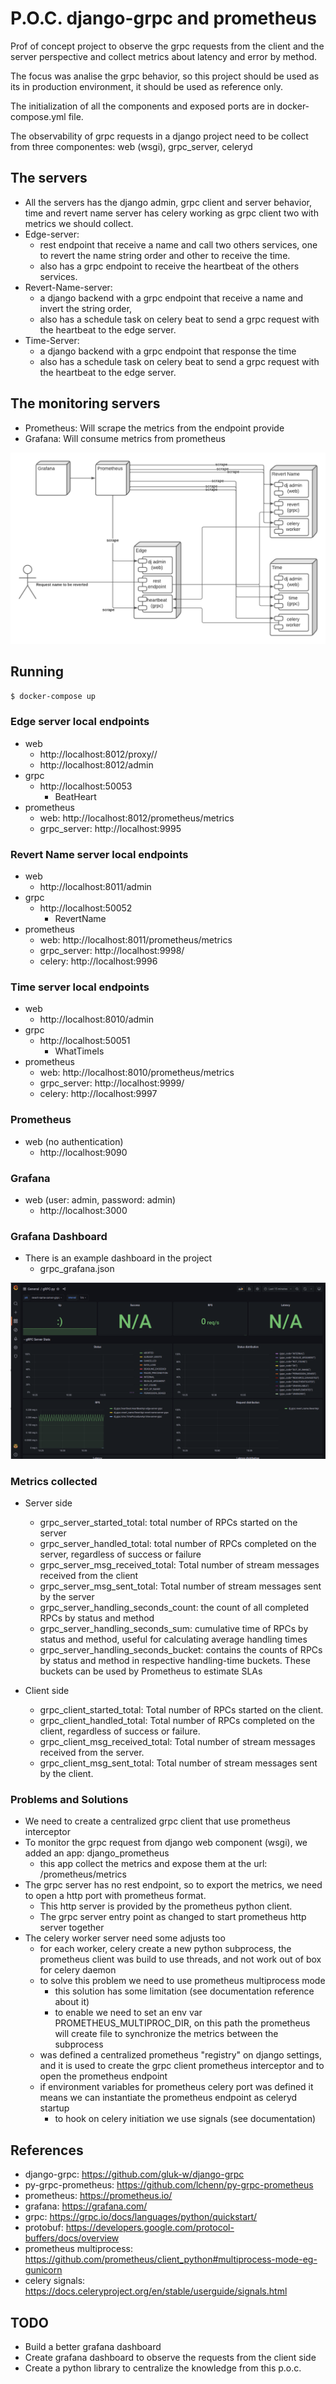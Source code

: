 # P.O.C. django-grpc and prometheus

Prof of concept project to observe the grpc requests from the client and the server perspective and collect metrics about latency and error by method.

The focus was analise the grpc behavior, so this project should be used as its in production environment, it should be used as reference only.

The initialization of all the components and exposed ports are in docker-compose.yml file.

The observability of grpc requests in a django project need to be collect from three componentes: web (wsgi), grpc_server, celeryd


## The servers
 - All the servers has the django admin, grpc client and server behavior, time and revert name server has celery working as grpc client two with metrics we should collect.
 - Edge-server: 
   - rest endpoint that receive a name and call two others services, one to revert the name string order and other to receive the time. 
   - also has a grpc endpoint to receive the heartbeat of the others services.
 - Revert-Name-server: 
   - a django backend with a grpc endpoint that receive a name and invert the string order, 
   - also has a schedule task on celery beat to send a grpc request with the heartbeat to the edge server.  
 - Time-Server: 
   - a django backend with a grpc endpoint that response the time 
   - also has a schedule task on celery beat to send a grpc request with the heartbeat to the edge server.  
   

## The monitoring servers
 - Prometheus: Will scrape the metrics from the endpoint provide
 - Grafana: Will consume metrics from prometheus
 
![alt text](doc/dia.png "Server diagram")


## Running
```bash
$ docker-compose up
```


### Edge server local endpoints
 - web
    - http://localhost:8012/proxy/<name>/
    - http://localhost:8012/admin
 - grpc
   - http://localhost:50053 
     - BeatHeart
 - prometheus
    - web: http://localhost:8012/prometheus/metrics
    - grpc_server: http://localhost:9995
 

### Revert Name server local  endpoints
 - web
    - http://localhost:8011/admin
 - grpc
   - http://localhost:50052 
     - RevertName
 - prometheus
    - web: http://localhost:8011/prometheus/metrics
    - grpc_server: http://localhost:9998/
    - celery: http://localhost:9996
 

### Time server local  endpoints
 - web
    - http://localhost:8010/admin
 - grpc
   - http://localhost:50051 
     - WhatTimeIs
 - prometheus
    - web: http://localhost:8010/prometheus/metrics
    - grpc_server: http://localhost:9999/
    - celery: http://localhost:9997


### Prometheus 
 - web (no authentication)
    - http://localhost:9090


### Grafana 
- web (user: admin, password: admin)
   - http://localhost:3000


### Grafana Dashboard
 - There is an example dashboard in the project
   - grpc_grafana.json
 
![alt text](doc/dashboard.png "Server diagram")

### Metrics collected 
- Server side
  - grpc_server_started_total: total number of RPCs started on the server
  - grpc_server_handled_total: total number of RPCs completed on the server, regardless of success or failure
  - grpc_server_msg_received_total: Total number of stream messages received from the client 
  - grpc_server_msg_sent_total: Total number of stream messages sent by the server 
  - grpc_server_handling_seconds_count: the count of all completed RPCs by status and method
  - grpc_server_handling_seconds_sum: cumulative time of RPCs by status and method, useful for calculating average handling times
  - grpc_server_handling_seconds_bucket: contains the counts of RPCs by status and method in respective handling-time buckets. These buckets can be used by Prometheus to estimate SLAs

- Client side
  - grpc_client_started_total: Total number of RPCs started on the client. 
  - grpc_client_handled_total: Total number of RPCs completed on the client, regardless of success or failure. 
  - grpc_client_msg_received_total: Total number of stream messages received from the server. 
  - grpc_client_msg_sent_total: Total number of stream messages sent by the client.
  

### Problems and Solutions
 - We need to create a centralized grpc client that use prometheus interceptor
 - To monitor the grpc request from django web component (wsgi), we added an app: django_prometheus
   - this app collect the metrics and expose them at the url: /prometheus/metrics
 - The grpc server has no rest endpoint, so to export the metrics, we need to open a http port with prometheus format.
   - This http server is provided by the prometheus python client.
   - The grpc server entry point as changed to start prometheus http server together  
 - The celery worker server need some adjusts too
   - for each worker, celery create a new python subprocess, the prometheus client was build to use threads, and not work out of box for celery daemon
   - to solve this problem we need to use prometheus multiprocess mode
     - this solution has some limitation (see documentation reference about it)
     - to enable we need to set an env var PROMETHEUS_MULTIPROC_DIR, on this path the prometheus will create file to synchronize the metrics between the subprocess 
   - was defined a centralized prometheus "registry" on django settings, and it is used to create the grpc client prometheus interceptor and to open the prometheus endpoint
   - if environment variables for prometheus celery port was defined it means we can instantiate the prometheus endpoint as celeryd startup
     - to hook on celery initiation we use signals (see documentation)


## References
 - django-grpc: https://github.com/gluk-w/django-grpc
 - py-grpc-prometheus: https://github.com/lchenn/py-grpc-prometheus
 - prometheus: https://prometheus.io/
 - grafana: https://grafana.com/
 - grpc: https://grpc.io/docs/languages/python/quickstart/
 - protobuf: https://developers.google.com/protocol-buffers/docs/overview
 - prometheus multiprocess: https://github.com/prometheus/client_python#multiprocess-mode-eg-gunicorn
 - celery signals: https://docs.celeryproject.org/en/stable/userguide/signals.html



## TODO
 - Build a better grafana dashboard
 - Create grafana dashboard to observe the requests from the client side
 - Create a python library to centralize the knowledge from this p.o.c.
